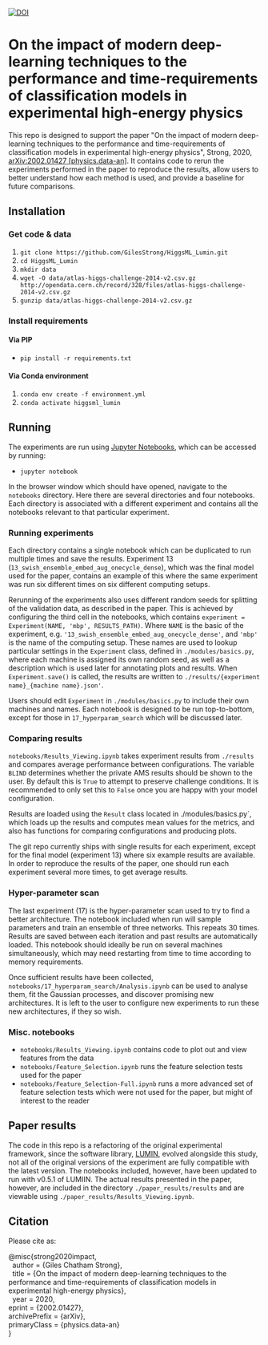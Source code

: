 [![DOI](https://zenodo.org/badge/DOI/10.5281/zenodo.3754670.svg)](https://doi.org/10.5281/zenodo.3754670)

# On the impact of modern deep-learning techniques to the performance and time-requirements of classification models in experimental high-energy physics

This repo is designed to support the paper "On the impact of modern deep-learning techniques to the performance and time-requirements of classification models in experimental high-energy physics", Strong, 2020, [arXiv:2002.01427 [physics.data-an]](https://arxiv.org/abs/2002.01427). It contains code to rerun the experiments performed in the paper to reproduce the results, allow users to better understand how each method is used, and provide a baseline for future comparisons.

## Installation

### Get code & data

1. `git clone https://github.com/GilesStrong/HiggsML_Lumin.git`
1. `cd HiggsML_Lumin`
1. `mkdir data`
1. `wget -O data/atlas-higgs-challenge-2014-v2.csv.gz http://opendata.cern.ch/record/328/files/atlas-higgs-challenge-2014-v2.csv.gz`
1. `gunzip data/atlas-higgs-challenge-2014-v2.csv.gz`

### Install requirements

#### Via PIP

- `pip install -r requirements.txt`

#### Via Conda environment

 1. `conda env create -f environment.yml`
 1. `conda activate higgsml_lumin`

## Running

The experiments are run using [Jupyter Notebooks](https://jupyter.org/), which can be accessed by running:

- `jupyter notebook`

In the browser window which should have opened, navigate to the `notebooks` directory. Here there are several directories and four notebooks. Each directory is associated with a different experiment and contains all the notebooks relevant to that particular experiment.

### Running experiments

Each directory contains a single notebook which can be duplicated to run multiple times and save the results. Experiment 13 (`13_swish_ensemble_embed_aug_onecycle_dense`), which was the final model used for the paper, contains an example of this where the same experiment was run six different times on six different computing setups.

Rerunning of the experiments also uses different random seeds for splitting of the validation data, as described in the paper. This is achieved by configuring the third cell in the notebooks, which contains `experiment = Experiment(NAME, 'mbp', RESULTS_PATH)`. Where `NAME` is the basic of the experiment, e.g. `'13_swish_ensemble_embed_aug_onecycle_dense'`, and `'mbp'` is the name of the computing setup. These names are used to lookup particular settings in the `Experiment` class, defined in `./modules/basics.py`, where each machine is assigned its own random seed, as well as a description which is used later for annotating plots and results. When `Experiment.save()` is called, the results are written to `./results/{experiment name}_{machine name}.json'`.

Users should edit `Experiment` in `./modules/basics.py` to include their own machines and names. Each notebook is designed to be run top-to-bottom, except for those in `17_hyperparam_search` which will be discussed later.

### Comparing results

`notebooks/Results_Viewing.ipynb` takes experiment results from `./results` and compares average performance between configurations. The variable `BLIND` determines whether the private AMS results should be shown to the user. By default this is `True` to attempt to preserve challenge conditions. It is recommended to only set this to `False` once you are happy with your model configuration.

Results are loaded using the `Result` class located in ./modules/basics.py`, which loads up the results and computes mean values for the metrics, and also has functions for comparing configurations and producing plots.

The git repo currently ships with single results for each experiment, except for the final model (experiment 13) where six example results are available. In order to reproduce the results of the paper, one should run each experiment several more times, to get average results.

### Hyper-parameter scan

The last experiment (17) is the hyper-parameter scan used to try to find a better architecture. The notebook included when run will sample parameters and train an ensemble of three networks. This repeats 30 times. Results are saved between each iteration and past results are automatically loaded. This notebook should ideally be run on several machines simultaneously, which may need restarting from time to time according to memory requirements.

Once sufficient results have been collected, `notebooks/17_hyperparam_search/Analysis.ipynb` can be used to analyse them, fit the Gaussian processes, and discover promising new architectures. It is left to the user to configure new experiments to run these new architectures, if they so wish.

### Misc. notebooks

- `notebooks/Results_Viewing.ipynb` contains code to plot out and view features from the data
- `notebooks/Feature_Selection.ipynb` runs the feature selection tests used for the paper
- `notebooks/Feature_Selection-Full.ipynb` runs a more advanced set of feature selection tests which were not used for the paper, but might of interest to the reader

## Paper results

The code in this repo is a refactoring of the original experimental framework, since the software library, [LUMIN](https://github.com/GilesStrong/lumin), evolved alongside this study, not all of the original versions of the experiment are fully compatible with the latest version. The notebooks included, however, have been updated to run with v0.5.1 of LUMIIN. The actual results presented in the paper, however, are included in the directory `./paper_results/results` and are viewable using `./paper_results/Results_Viewing.ipynb`.

## Citation

Please cite as:

@misc{strong2020impact,  
  author        = {Giles Chatham Strong},  
  title         = {On the impact of modern deep-learning techniques to the performance and time-requirements of classification models in experimental high-energy physics},  
  year          = 2020,  
eprint        =   {2002.01427},  
archivePrefix =   {arXiv},  
primaryClass  =   {physics.data-an}  
}
